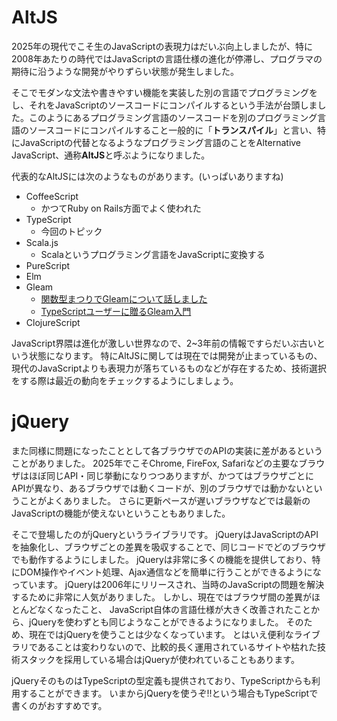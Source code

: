 # AltJS

2025年の現代でこそ生のJavaScriptの表現力はだいぶ向上しましたが、特に2008年あたりの時代ではJavaScriptの言語仕様の進化が停滞し、プログラマの期待に沿うような開発がやりずらい状態が発生しました。

そこでモダンな文法や書きやすい機能を実装した別の言語でプログラミングをし、それをJavaScriptのソースコードにコンパイルするという手法が台頭しました。このようにあるプログラミング言語のソースコードを別のプログラミング言語のソースコードにコンパイルすること一般的に「**トランスパイル**」と言い、特にJavaScriptの代替となるようなプログラミング言語のことをAlternative JavaScript、通称**AltJS**と呼ぶようになりました。

代表的なAltJSには次のようなものがあります。(いっぱいありますね)

- CoffeeScript
  - かつてRuby on Rails方面でよく使われた
- TypeScript
  - 今回のトピック
- Scala.js
  - Scalaというプログラミング言語をJavaScriptに変換する
- PureScript
- Elm
- Gleam
  - [関数型まつりでGleamについて話しました](https://zenn.dev/comamoca/articles/2025-06-17-i-was-talk-about-gleam-at-fpmatsuri)
  - [TypeScriptユーザーに贈るGleam入門](https://zenn.dev/comamoca/articles/gleam-tour-for-typescript-user)
- ClojureScript


JavaScript界隈は進化が激しい世界なので、2~3年前の情報ですらだいぶ古いという状態になります。
特にAltJSに関しては現在では開発が止まっているもの、現代のJavaScriptよりも表現力が落ちているものなどが存在するため、技術選択をする際は最近の動向をチェックするようにしましょう。

# jQuery

また同様に問題になったこととして各ブラウザでのAPIの実装に差があるということがありました。
2025年でこそChrome, FireFox, Safariなどの主要なブラウザはほぼ同じAPI・同じ挙動になりつつありますが、かつてはブラウザごとにAPIが異なり、あるブラウザでは動くコードが、別のブラウザでは動かないということがよくありました。
さらに更新ペースが遅いブラウザなどでは最新のJavaScriptの機能が使えないということもありました。

そこで登場したのがjQueryというライブラリです。
jQueryはJavaScriptのAPIを抽象化し、ブラウザごとの差異を吸収することで、同じコードでどのブラウザでも動作するようにしました。
jQueryは非常に多くの機能を提供しており、特にDOM操作やイベント処理、Ajax通信などを簡単に行うことができるようになっています。
jQueryは2006年にリリースされ、当時のJavaScriptの問題を解決するために非常に人気がありました。
しかし、現在ではブラウザ間の差異がほとんどなくなったこと、 JavaScript自体の言語仕様が大きく改善されたことから、jQueryを使わずとも同じようなことができるようになりました。
そのため、現在ではjQueryを使うことは少なくなっています。
とはいえ便利なライブラリであることは変わりないので、比較的長く運用されているサイトや枯れた技術スタックを採用している場合はjQueryが使われていることもあります。

jQueryそのものはTypeScriptの型定義も提供されており、TypeScriptからも利用することができます。
いまからjQueryを使うぞ!!という場合もTypeScriptで書くのがおすすめです。
